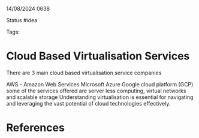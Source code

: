 14/08/2024 0638

Status #idea

Tags:

# Cloud Based Virtualisation Services

There are 3 main cloud based virtualisation service companies

AWS - Amazon Web Services
Microsoft Azure
Google cloud platform (GCP)
some of the services offered are server less computing, virtual networks and scalable storage
Understanding virtualisation is essential for navigating and leveraging the vast potential of cloud technologies effectively.

# References

